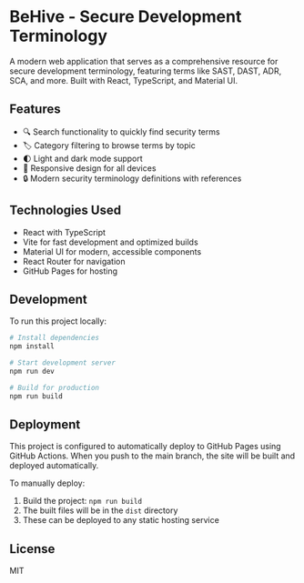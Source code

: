 # BeHive - Secure Development Terminology

A modern web application that serves as a comprehensive resource for secure development terminology, featuring terms like SAST, DAST, ADR, SCA, and more. Built with React, TypeScript, and Material UI.

## Features

- 🔍 Search functionality to quickly find security terms
- 🏷️ Category filtering to browse terms by topic
- 🌓 Light and dark mode support
- 📱 Responsive design for all devices
- 🔒 Modern security terminology definitions with references

## Technologies Used

- React with TypeScript
- Vite for fast development and optimized builds
- Material UI for modern, accessible components
- React Router for navigation
- GitHub Pages for hosting

## Development

To run this project locally:

```bash
# Install dependencies
npm install

# Start development server
npm run dev

# Build for production
npm run build
```

## Deployment

This project is configured to automatically deploy to GitHub Pages using GitHub Actions. When you push to the main branch, the site will be built and deployed automatically.

To manually deploy:

1. Build the project: `npm run build`
2. The built files will be in the `dist` directory
3. These can be deployed to any static hosting service

## License

MIT
